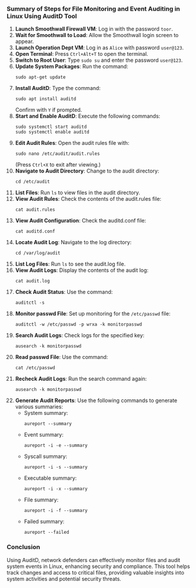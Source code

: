 ### Summary of Steps for File Monitoring and Event Auditing in Linux Using AuditD Tool

1. **Launch Smoothwall Firewall VM**: Log in with the password `toor`.
2. **Wait for Smoothwall to Load**: Allow the Smoothwall login screen to appear.
3. **Launch Operation Dept VM**: Log in as `Alice` with password `user@123`.
4. **Open Terminal**: Press `Ctrl+Alt+T` to open the terminal.
5. **Switch to Root User**: Type `sudo su` and enter the password `user@123`.
6. **Update System Packages**: Run the command:
   ```
   sudo apt-get update
   ```
7. **Install AuditD**: Type the command:
   ```
   sudo apt install auditd
   ```
   Confirm with `Y` if prompted.
8. **Start and Enable AuditD**: Execute the following commands:
   ```
   sudo systemctl start auditd
   sudo systemctl enable auditd
   ```
9. **Edit Audit Rules**: Open the audit rules file with:
   ```
   sudo nano /etc/audit/audit.rules
   ```
   (Press `Ctrl+X` to exit after viewing.)
10. **Navigate to Audit Directory**: Change to the audit directory:
    ```
    cd /etc/audit
    ```
11. **List Files**: Run `ls` to view files in the audit directory.
12. **View Audit Rules**: Check the contents of the audit.rules file:
    ```
    cat audit.rules
    ```
13. **View Audit Configuration**: Check the auditd.conf file:
    ```
    cat auditd.conf
    ```
14. **Locate Audit Log**: Navigate to the log directory:
    ```
    cd /var/log/audit
    ```
15. **List Log Files**: Run `ls` to see the audit.log file.
16. **View Audit Logs**: Display the contents of the audit log:
    ```
    cat audit.log
    ```
17. **Check Audit Status**: Use the command:
    ```
    auditctl -s
    ```
18. **Monitor passwd File**: Set up monitoring for the `/etc/passwd` file:
    ```
    auditctl -w /etc/passwd -p wrxa -k monitorpasswd
    ```
19. **Search Audit Logs**: Check logs for the specified key:
    ```
    ausearch -k monitorpasswd
    ```
20. **Read passwd File**: Use the command:
    ```
    cat /etc/passwd
    ```
21. **Recheck Audit Logs**: Run the search command again:
    ```
    ausearch -k monitorpasswd
    ```
22. **Generate Audit Reports**: Use the following commands to generate various summaries:
    - System summary:
      ```
      aureport --summary
      ```
    - Event summary:
      ```
      aureport -i -e --summary
      ```
    - Syscall summary:
      ```
      aureport -i -s --summary
      ```
    - Executable summary:
      ```
      aureport -i -x --summary
      ```
    - File summary:
      ```
      aureport -i -f --summary
      ```
    - Failed summary:
      ```
      aureport --failed
      ```

### Conclusion
Using AuditD, network defenders can effectively monitor files and audit system events in Linux, enhancing security and compliance. This tool helps track changes and access to critical files, providing valuable insights into system activities and potential security threats.